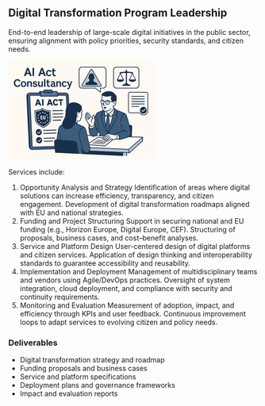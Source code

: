 ## Digital Transformation Program Leadership 
End-to-end leadership of large-scale digital initiatives in the public sector, ensuring alignment with policy priorities, security standards, and citizen needs.

![AI Act Consultancy](/images/aia_small.png)

Services include:
1. Opportunity Analysis and Strategy
Identification of areas where digital solutions can increase efficiency, transparency, and citizen engagement.
Development of digital transformation roadmaps aligned with EU and national strategies.
2. Funding and Project Structuring
Support in securing national and EU funding (e.g., Horizon Europe, Digital Europe, CEF).
Structuring of proposals, business cases, and cost–benefit analyses.
3. Service and Platform Design
User-centered design of digital platforms and citizen services.
Application of design thinking and interoperability standards to guarantee accessibility and reusability.
4. Implementation and Deployment
Management of multidisciplinary teams and vendors using Agile/DevOps practices.
Oversight of system integration, cloud deployment, and compliance with security and continuity requirements.
5. Monitoring and Evaluation
Measurement of adoption, impact, and efficiency through KPIs and user feedback.
Continuous improvement loops to adapt services to evolving citizen and policy needs.

### Deliverables
* Digital transformation strategy and roadmap
* Funding proposals and business cases
* Service and platform specifications
* Deployment plans and governance frameworks
* Impact and evaluation reports
